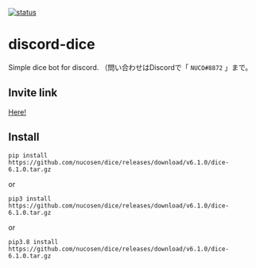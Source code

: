 [![status](https://img.shields.io/badge/dynamic/json?color=informational&label=status&query=%24.components.0.status&url=https%3A%2F%2Fpz4d8fcs9qhw.statuspage.io%2Fapi%2Fv2%2Fcomponents.json)](https://nucosen.statuspage.io/)

# discord-dice

Simple dice bot for discord.
（問い合わせはDiscordで「 `NUCO#8872` 」まで。

## Invite link

[Here!]([https://discord.com/api/oauth2/authorize?client_id=855433313061044224&permissions=8&scope=bot%20applications.commands](https://discord.com/api/oauth2/authorize?client_id=855433313061044224&permissions=274878164032&scope=bot%20applications.commands))

## Install

<!-- NOTE : Version here -->

`pip install https://github.com/nucosen/dice/releases/download/v6.1.0/dice-6.1.0.tar.gz`

or

`pip3 install https://github.com/nucosen/dice/releases/download/v6.1.0/dice-6.1.0.tar.gz`

or

`pip3.8 install https://github.com/nucosen/dice/releases/download/v6.1.0/dice-6.1.0.tar.gz`

